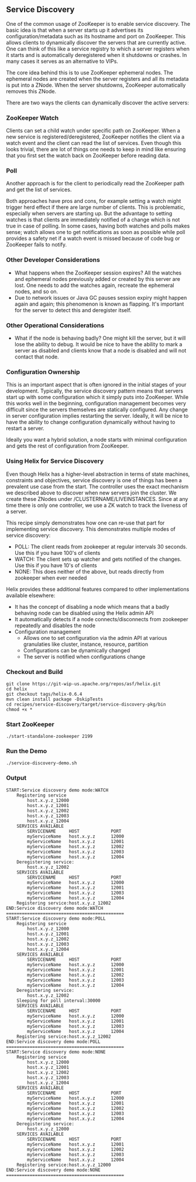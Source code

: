 <!---
Licensed to the Apache Software Foundation (ASF) under one
or more contributor license agreements.  See the NOTICE file
distributed with this work for additional information
regarding copyright ownership.  The ASF licenses this file
to you under the Apache License, Version 2.0 (the
"License"); you may not use this file except in compliance
with the License.  You may obtain a copy of the License at

  http://www.apache.org/licenses/LICENSE-2.0

Unless required by applicable law or agreed to in writing,
software distributed under the License is distributed on an
"AS IS" BASIS, WITHOUT WARRANTIES OR CONDITIONS OF ANY
KIND, either express or implied.  See the License for the
specific language governing permissions and limitations
under the License.
-->
Service Discovery
-----------------

One of the common usage of ZooKeeper is to enable service discovery.
The basic idea is that when a server starts up it advertises its configuration/metadata such as its hostname and port on ZooKeeper.
This allows clients to dynamically discover the servers that are currently active. One can think of this like a service registry to which a server registers when it starts and
is automatically deregistered when it shutdowns or crashes. In many cases it serves as an alternative to VIPs.

The core idea behind this is to use ZooKeeper ephemeral nodes. The ephemeral nodes are created when the server registers and all its metadata is put into a ZNode.
When the server shutdowns, ZooKeeper automatically removes this ZNode.

There are two ways the clients can dynamically discover the active servers:

### ZooKeeper Watch

Clients can set a child watch under specific path on ZooKeeper.
When a new service is registered/deregistered, ZooKeeper notifies the client via a watch event and the client can read the list of services. Even though this looks trivial,
there are lot of things one needs to keep in mind like ensuring that you first set the watch back on ZooKeeper before reading data.


### Poll

Another approach is for the client to periodically read the ZooKeeper path and get the list of services.

Both approaches have pros and cons, for example setting a watch might trigger herd effect if there are large number of clients. This is problematic, especially when servers are starting up.
But the advantage to setting watches is that clients are immediately notified of a change which is not true in case of polling.
In some cases, having both watches and polls makes sense; watch allows one to get notifications as soon as possible while poll provides a safety net if a watch event is missed because of code bug or ZooKeeper fails to notify.

### Other Developer Considerations
* What happens when the ZooKeeper session expires? All the watches and ephemeral nodes previously added or created by this server are lost. One needs to add the watches again, recreate the ephemeral nodes, and so on.
* Due to network issues or Java GC pauses session expiry might happen again and again; this phenomenon is known as flapping. It\'s important for the server to detect this and deregister itself.

### Other Operational Considerations
* What if the node is behaving badly? One might kill the server, but it will lose the ability to debug. It would be nice to have the ability to mark a server as disabled and clients know that a node is disabled and will not contact that node.

### Configuration Ownership

This is an important aspect that is often ignored in the initial stages of your development. Typically, the service discovery pattern means that servers start up with some configuration which it simply puts into ZooKeeper. While this works well in the beginning, configuration management becomes very difficult since the servers themselves are statically configured. Any change in server configuration implies restarting the server. Ideally, it will be nice to have the ability to change configuration dynamically without having to restart a server.

Ideally you want a hybrid solution, a node starts with minimal configuration and gets the rest of configuration from ZooKeeper.

### Using Helix for Service Discovery

Even though Helix has a higher-level abstraction in terms of state machines, constraints and objectives, service discovery is one of things has been a prevalent use case from the start.
The controller uses the exact mechanism we described above to discover when new servers join the cluster. We create these ZNodes under /CLUSTERNAME/LIVEINSTANCES.
Since at any time there is only one controller, we use a ZK watch to track the liveness of a server.

This recipe simply demonstrates how one can re-use that part for implementing service discovery. This demonstrates multiple modes of service discovery:

* POLL: The client reads from zookeeper at regular intervals 30 seconds. Use this if you have 100's of clients
* WATCH: The client sets up watcher and gets notified of the changes. Use this if you have 10's of clients
* NONE: This does neither of the above, but reads directly from zookeeper when ever needed

Helix provides these additional features compared to other implementations available elsewhere:

* It has the concept of disabling a node which means that a badly behaving node can be disabled using the Helix admin API
* It automatically detects if a node connects/disconnects from zookeeper repeatedly and disables the node
* Configuration management
    * Allows one to set configuration via the admin API at various granulaties like cluster, instance, resource, partition
    * Configurations can be dynamically changed
    * The server is notified when configurations change


### Checkout and Build

```
git clone https://git-wip-us.apache.org/repos/asf/helix.git
cd helix
git checkout tags/helix-0.6.4
mvn clean install package -DskipTests
cd recipes/service-discovery/target/service-discovery-pkg/bin
chmod +x *
```

### Start ZooKeeper

```
./start-standalone-zookeeper 2199
```

### Run the Demo

```
./service-discovery-demo.sh
```

### Output

```
START:Service discovery demo mode:WATCH
	Registering service
		host.x.y.z_12000
		host.x.y.z_12001
		host.x.y.z_12002
		host.x.y.z_12003
		host.x.y.z_12004
	SERVICES AVAILABLE
		SERVICENAME 	HOST 			PORT
		myServiceName 	host.x.y.z 		12000
		myServiceName 	host.x.y.z 		12001
		myServiceName 	host.x.y.z 		12002
		myServiceName 	host.x.y.z 		12003
		myServiceName 	host.x.y.z 		12004
	Deregistering service:
		host.x.y.z_12002
	SERVICES AVAILABLE
		SERVICENAME 	HOST 			PORT
		myServiceName 	host.x.y.z 		12000
		myServiceName 	host.x.y.z 		12001
		myServiceName 	host.x.y.z 		12003
		myServiceName 	host.x.y.z 		12004
	Registering service:host.x.y.z_12002
END:Service discovery demo mode:WATCH
=============================================
START:Service discovery demo mode:POLL
	Registering service
		host.x.y.z_12000
		host.x.y.z_12001
		host.x.y.z_12002
		host.x.y.z_12003
		host.x.y.z_12004
	SERVICES AVAILABLE
		SERVICENAME 	HOST 			PORT
		myServiceName 	host.x.y.z 		12000
		myServiceName 	host.x.y.z 		12001
		myServiceName 	host.x.y.z 		12002
		myServiceName 	host.x.y.z 		12003
		myServiceName 	host.x.y.z 		12004
	Deregistering service:
		host.x.y.z_12002
	Sleeping for poll interval:30000
	SERVICES AVAILABLE
		SERVICENAME 	HOST 			PORT
		myServiceName 	host.x.y.z 		12000
		myServiceName 	host.x.y.z 		12001
		myServiceName 	host.x.y.z 		12003
		myServiceName 	host.x.y.z 		12004
	Registering service:host.x.y.z_12002
END:Service discovery demo mode:POLL
=============================================
START:Service discovery demo mode:NONE
	Registering service
		host.x.y.z_12000
		host.x.y.z_12001
		host.x.y.z_12002
		host.x.y.z_12003
		host.x.y.z_12004
	SERVICES AVAILABLE
		SERVICENAME 	HOST 			PORT
		myServiceName 	host.x.y.z 		12000
		myServiceName 	host.x.y.z 		12001
		myServiceName 	host.x.y.z 		12002
		myServiceName 	host.x.y.z 		12003
		myServiceName 	host.x.y.z 		12004
	Deregistering service:
		host.x.y.z_12000
	SERVICES AVAILABLE
		SERVICENAME 	HOST 			PORT
		myServiceName 	host.x.y.z 		12001
		myServiceName 	host.x.y.z 		12002
		myServiceName 	host.x.y.z 		12003
		myServiceName 	host.x.y.z 		12004
	Registering service:host.x.y.z_12000
END:Service discovery demo mode:NONE
=============================================
```
